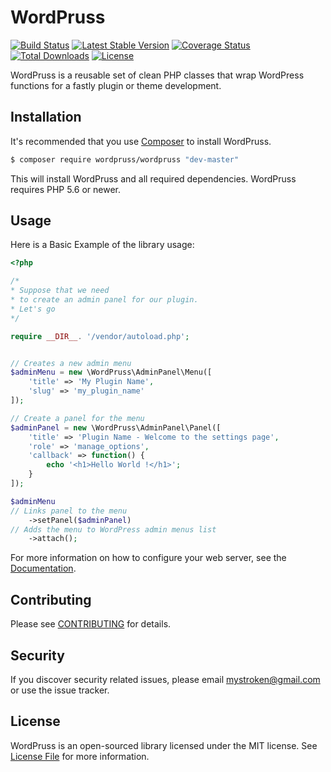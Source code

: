 # WordPruss

[![Build Status](https://travis-ci.org/mystroken/wordpruss.svg?branch=master)](https://travis-ci.org/mystroken/wordpruss)
[![Latest Stable Version](https://poser.pugx.org/wordpruss/wordpruss/v/stable)](https://packagist.org/packages/wordpruss/wordpruss)
[![Coverage Status](https://coveralls.io/repos/github/mystroken/wordpruss/badge.svg?branch=master)](https://coveralls.io/github/mystroken/wordpruss?branch=master)
[![Total Downloads](https://poser.pugx.org/wordpruss/wordpruss/downloads)](https://packagist.org/packages/wordpruss/wordpruss)
[![License](https://poser.pugx.org/wordpruss/wordpruss/license)](https://packagist.org/packages/wordpruss/wordpruss)


WordPruss is a reusable set of clean PHP classes that wrap WordPress functions for a fastly plugin or theme development.



## Installation

It's recommended that you use [Composer](https://getcomposer.org/) to install WordPruss.

```bash
$ composer require wordpruss/wordpruss "dev-master"
```

This will install WordPruss and all required dependencies. WordPruss requires PHP 5.6 or newer.


## Usage

Here is a Basic Example of the library usage:

```php
<?php

/*
* Suppose that we need
* to create an admin panel for our plugin.
* Let's go
*/

require __DIR__. '/vendor/autoload.php';


// Creates a new admin menu
$adminMenu = new \WordPruss\AdminPanel\Menu([
    'title' => 'My Plugin Name',
    'slug' => 'my_plugin_name'
]);

// Create a panel for the menu
$adminPanel = new \WordPruss\AdminPanel\Panel([
    'title' => 'Plugin Name - Welcome to the settings page',
    'role' => 'manage_options',
    'callback' => function() {
        echo '<h1>Hello World !</h1>';
    }
]);

$adminMenu
// Links panel to the menu
    ->setPanel($adminPanel)
// Adds the menu to WordPress admin menus list
    ->attach();

```


For more information on how to configure your web server, see the [Documentation](https://mystroken.github.io/wordpruss/).

## Contributing

Please see [CONTRIBUTING](CONTRIBUTING.md) for details.

## Security

If you discover security related issues, please email mystroken@gmail.com or use the issue tracker.

## License
WordPruss is an open-sourced library licensed under the MIT license. See [License File](LICENSE.md) for more information.
